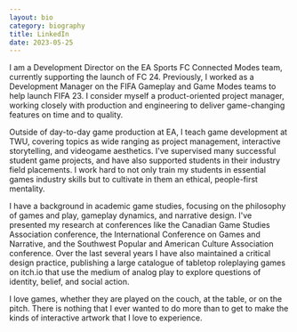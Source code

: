 ```yaml
---
layout: bio
category: biography
title: LinkedIn
date: 2023-05-25
---
```


I am a Development Director on the EA Sports FC Connected Modes team, currently supporting the launch of FC 24. Previously, I worked as a Development Manager on the FIFA Gameplay and Game Modes teams to help launch FIFA 23. I consider myself a product-oriented project manager, working closely with production and engineering to deliver game-changing features on time and to quality.

Outside of day-to-day game production at EA, I teach game development at TWU, covering topics as wide ranging as project management, interactive storytelling, and videogame aesthetics. I've supervised many successful student game projects, and have also supported students in their industry field placements. I work hard to not only train my students in essential games industry skills but to cultivate in them an ethical, people-first mentality.

I have a background in academic game studies, focusing on the philosophy of games and play, gameplay dynamics, and narrative design. I've presented my research at conferences like the Canadian Game Studies Association conference, the International Conference on Games and Narrative, and the Southwest Popular and American Culture Association conference. Over the last several years I have also maintained a critical design practice, publishing a large catalogue of tabletop roleplaying games on itch.io that use the medium of analog play to explore questions of identity, belief, and social action.

I love games, whether they are played on the couch, at the table, or on the pitch. There is nothing that I ever wanted to do more than to get to make the kinds of interactive artwork that I love to experience.

